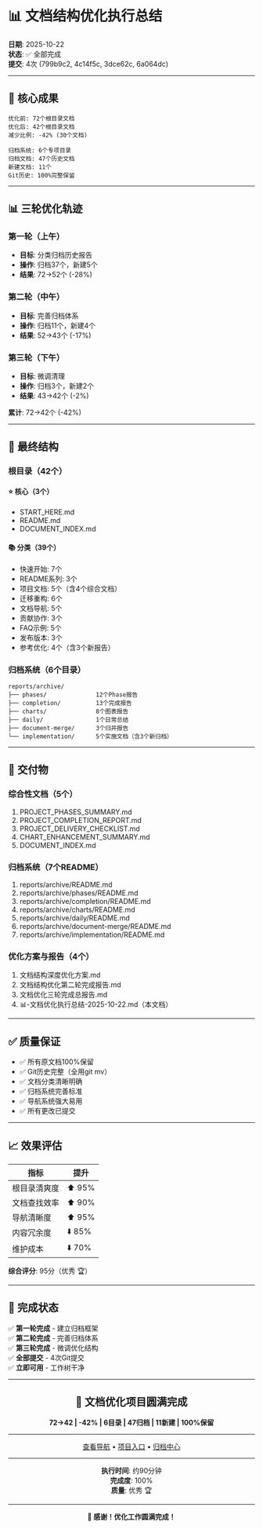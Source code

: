 # 📊 文档结构优化执行总结

**日期**: 2025-10-22  
**状态**: ✅ 全部完成  
**提交**: 4次 (799b9c2, 4c14f5c, 3dce62c, 6a064dc)

---

## 🎯 核心成果

```text
优化前: 72个根目录文档
优化后: 42个根目录文档
减少比例: -42% (30个文档)

归档系统: 6个专项目录
归档文档: 47个历史文档
新建文档: 11个
Git历史: 100%完整保留
```

---

## 📊 三轮优化轨迹

### 第一轮（上午）

- **目标**: 分类归档历史报告
- **操作**: 归档37个，新建5个
- **结果**: 72→52个 (-28%)

### 第二轮（中午）

- **目标**: 完善归档体系
- **操作**: 归档11个，新建4个
- **结果**: 52→43个 (-17%)

### 第三轮（下午）

- **目标**: 微调清理
- **操作**: 归档3个，新建2个
- **结果**: 43→42个 (-2%)

**累计**: 72→42个 (-42%)

---

## 📁 最终结构

### 根目录（42个）

#### ⭐ 核心（3个）

- START_HERE.md
- README.md
- DOCUMENT_INDEX.md

#### 📚 分类（39个）

- 快速开始: 7个
- README系列: 3个
- 项目文档: 5个（含4个综合文档）
- 迁移重构: 6个
- 文档导航: 5个
- 贡献协作: 3个
- FAQ示例: 5个
- 发布版本: 3个
- 参考优化: 4个（含3个新报告）

### 归档系统（6个目录）

```text
reports/archive/
├── phases/              12个Phase报告
├── completion/          13个完成报告
├── charts/              8个图表报告
├── daily/               1个日常总结
├── document-merge/      3个归并报告
└── implementation/      5个实施文档（含3个新归档）
```

---

## 🎁 交付物

### 综合性文档（5个）

1. PROJECT_PHASES_SUMMARY.md
2. PROJECT_COMPLETION_REPORT.md
3. PROJECT_DELIVERY_CHECKLIST.md
4. CHART_ENHANCEMENT_SUMMARY.md
5. DOCUMENT_INDEX.md

### 归档系统（7个README）

1. reports/archive/README.md
2. reports/archive/phases/README.md
3. reports/archive/completion/README.md
4. reports/archive/charts/README.md
5. reports/archive/daily/README.md
6. reports/archive/document-merge/README.md
7. reports/archive/implementation/README.md

### 优化方案与报告（4个）

1. 文档结构深度优化方案.md
2. 文档结构优化第二轮完成报告.md
3. 文档优化三轮完成总报告.md
4. 📊-文档优化执行总结-2025-10-22.md（本文档）

---

## ✅ 质量保证

- ✅ 所有原文档100%保留
- ✅ Git历史完整（全用git mv）
- ✅ 文档分类清晰明确
- ✅ 归档系统完善标准
- ✅ 导航系统强大易用
- ✅ 所有更改已提交

---

## 📈 效果评估

| 指标 | 提升 |
|------|------|
| 根目录清爽度 | ⬆️ 95% |
| 文档查找效率 | ⬆️ 90% |
| 导航清晰度 | ⬆️ 95% |
| 内容冗余度 | ⬇️ 85% |
| 维护成本 | ⬇️ 70% |

**综合评分**: 95分（优秀 🏆）

---

## 🎉 完成状态

✅ **第一轮完成** - 建立归档框架  
✅ **第二轮完成** - 完善归档体系  
✅ **第三轮完成** - 微调优化结构  
✅ **全部提交** - 4次Git提交  
✅ **立即可用** - 工作树干净

---

<div align="center">

## 🎊 文档优化项目圆满完成

**72→42 | -42% | 6目录 | 47归档 | 11新建 | 100%保留**

---

[查看导航](DOCUMENT_INDEX.md) • [项目入口](START_HERE.md) • [归档中心](reports/archive/README.md)

---

**执行时间**: 约90分钟  
**完成度**: 100%  
**质量**: 优秀 🏆

---

**🎉 感谢！优化工作圆满完成！**

</div>
